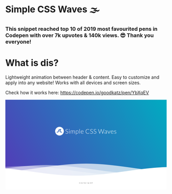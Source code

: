 # Simple CSS Waves 🌫
### This snippet reached top 10 of 2019 most favourited pens in Codepen with over 7k upvotes & 140k views. 😎 Thank you everyone!

# What is dis?

Lightweight animation between header & content. Easy to customize and apply into any website! Works with all devices and screen sizes.

Check how it works here: https://codepen.io/goodkatz/pen/YbXqEV

![My image](https://github.com/Goodkatz/simple-css-waves/blob/master/img/simplecss.png)
